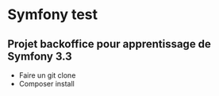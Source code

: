 Symfony test
====

## Projet backoffice pour apprentissage de Symfony 3.3


- Faire un git clone
- Composer install

